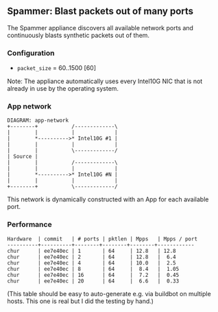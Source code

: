 ## Spammer: Blast packets out of many ports

The Spammer appliance discovers all available network ports and
continuously blasts synthetic packets out of them.

### Configuration

* `packet_size` = 60..1500 [60]

Note: The appliance automatically uses every Intel10G NIC that is not
already in use by the operating system.

### App network

    DIAGRAM: app-network
    +--------+           /-------------\
    |        |           |             |
    |        *---------->* Intel10G #1 |
    |        |           |             |
    |        |           \-------------/
    | Source |         
    |        |           /-------------\
    |        |           |             |
    |        *---------->* Intel10G #N |
    |        |           |             |
    +--------+           \-------------/
	     
This network is dynamically constructed with an App for each available port.

### Performance

    Hardware  | commit   | # ports | pktlen | Mpps   | Mpps / port
    ----------+----------+--------+--------+--------+------------
    chur      | ee7e40ec | 1       | 64     | 12.8   | 12.8
    chur      | ee7e40ec | 2       | 64     | 12.8   |  6.4
    chur      | ee7e40ec | 4       | 64     | 10.0   |  2.5
    chur      | ee7e40ec | 8       | 64     |  8.4   |  1.05
    chur      | ee7e40ec | 16      | 64     |  7.2   |  0.45
    chur      | ee7e40ec | 20      | 64     |  6.6   |  0.33

(This table should be easy to auto-generate e.g. via buildbot on
multiple hosts. This one is real but I did the testing by hand.)

